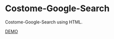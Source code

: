 # Costome-Google-Search
Costome-Google-Search using HTML.

[DEMO](https://mohammedusmanegani.github.io/Costome-Google-Search)
